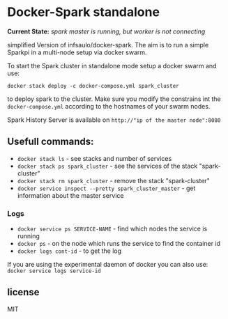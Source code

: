 
# Docker-Spark standalone

**Current State:** _spark master is running, but worker is not connecting_

simplified Version of infsaulo/docker-spark.
The aim is to run a simple Sparkpi in a multi-node setup via docker swarm.

To start the Spark cluster in standalone mode setup a docker swarm and use:

`docker stack deploy -c docker-compose.yml spark_cluster`

to deploy spark to the cluster. 
Make sure you modify the constrains int the `docker-compose.yml` according to the hostnames of your swarm nodes.

Spark History Server is available on `http://"ip of the master node":8080`

## Usefull commands:

- `docker stack ls` - see stacks and number of services
- `docker stack ps spark_cluster` - see the services of the stack "spark-cluster"
- `docker stack rm spark_cluster` - remove the stack "spark-cluster"
- `docker service inspect --pretty spark_cluster_master` - get information about the master service

### Logs
- `docker service ps SERVICE-NAME` - find which nodes the service is running
- `docker ps` - on the node which runs the service to find the container id
- `docker logs cont-id` - to get the log

If you are using the experimental daemon of docker you can also use: `docker service logs service-id`


## license

MIT

